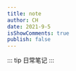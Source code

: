 ```yaml
---
title: note
author: CH
date: 2021-9-5
isShowComments: true
publish: false
---
```



::: tip
日常笔记
:::
